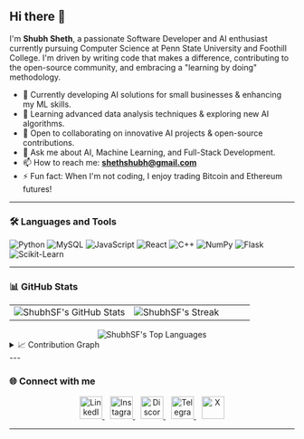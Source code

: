 ## Hi there 👋

I'm **Shubh Sheth**, a passionate Software Developer and AI enthusiast currently pursuing Computer Science at Penn State University and Foothill College. I'm driven by writing code that makes a difference, contributing to the open-source community, and embracing a "learning by doing" methodology.

- 🔭 Currently developing AI solutions for small businesses & enhancing my ML skills.
- 🌱 Learning advanced data analysis techniques & exploring new AI algorithms.
- 👯 Open to collaborating on innovative AI projects & open-source contributions.
- 💬 Ask me about AI, Machine Learning, and Full-Stack Development.
- 📫 How to reach me: **shethshubh@gmail.com**
- ⚡ Fun fact: When I'm not coding, I enjoy trading Bitcoin and Ethereum futures!

---

### 🛠️ Languages and Tools

<p align="left">
  <img src="https://img.shields.io/badge/Python-3776AB?style=for-the-badge&logo=python&logoColor=white" alt="Python"/>
  <img src="https://img.shields.io/badge/MySQL-4479A1?style=for-the-badge&logo=mysql&logoColor=white" alt="MySQL"/>
  <img src="https://img.shields.io/badge/JavaScript-F7DF1E?style=for-the-badge&logo=javascript&logoColor=black" alt="JavaScript"/>
  <img src="https://img.shields.io/badge/React-20232A?style=for-the-badge&logo=react&logoColor=61DAFB" alt="React"/>
  <img src="https://img.shields.io/badge/C++-00599C?style=for-the-badge&logo=cplusplus&logoColor=white" alt="C++"/>
  <img src="https://img.shields.io/badge/NumPy-013243?style=for-the-badge&logo=numpy&logoColor=white" alt="NumPy"/>
  <img src="https://img.shields.io/badge/Flask-000000?style=for-the-badge&logo=flask&logoColor=white" alt="Flask"/>
  <img src="https://img.shields.io/badge/Scikit--Learn-F7931E?style=for-the-badge&logo=scikit-learn&logoColor=white" alt="Scikit-Learn"/>
</p>

---

### 📊 GitHub Stats

<div align="center">
  <table>
    <tr>
      <td width="50%">
        <img src="https://github-readme-stats.vercel.app/api?username=ShubhSF&show_icons=true&theme=tokyonight&hide_border=true&count_private=true" alt="ShubhSF's GitHub Stats" />
      </td>
      <td width="50%">
        <img src="https://github-readme-streak-stats.herokuapp.com/?user=ShubhSF&theme=tokyonight&hide_border=true" alt="ShubhSF's Streak" />
      </td>
    </tr>
  </table>
</div>
<div align="center">
  <img src="https://github-readme-stats.vercel.app/api/top-langs/?username=ShubhSF&layout=compact&theme=tokyonight&hide_border=true" alt="ShubhSF's Top Languages" />
</div>
<details>
  <summary>📈 Contribution Graph</summary>
  <img src="https://activity-graph.herokuapp.com/graph?username=ShubhSF&theme=react-dark&hide_border=true" alt="Contribution Graph" />
</details>
---

### 🌐 Connect with me

<p align="center">
  <a href="https://linkedin.com/in/YOUR_LINKEDIN_USERNAME" target="_blank" style="margin-right: 10px;">
    <img src="https://cdn.jsdelivr.net/npm/simple-icons@v10/icons/linkedin.svg" alt="LinkedIn" width="40" height="40"/>
  </a>
  <a href="https://instagram.com/shubh.sheth" target="_blank" style="margin-right: 10px;">
    <img src="https://cdn.jsdelivr.net/npm/simple-icons@v10/icons/instagram.svg" alt="Instagram" width="40" height="40"/>
  </a>
  <a href="https://discord.gg/bluntmachete18" target="_blank" style="margin-right: 10px;">
    <img src="https://cdn.jsdelivr.net/npm/simple-icons@v10/icons/discord.svg" alt="Discord" width="40" height="40"/>
  </a>
  <a href="https://t.me/BluntSf" target="_blank" style="margin-right: 10px;">
    <img src="https://cdn.jsdelivr.net/npm/simple-icons@v10/icons/telegram.svg" alt="Telegram" width="40" height="40"/>
  </a>
  <a href="https://x.com/YOUR_X_HANDLE" target="_blank"> <img src="https://cdn.jsdelivr.net/npm/simple-icons@v10/icons/x.svg" alt="X" width="40" height="40"/>
  </a>
</p>

---
